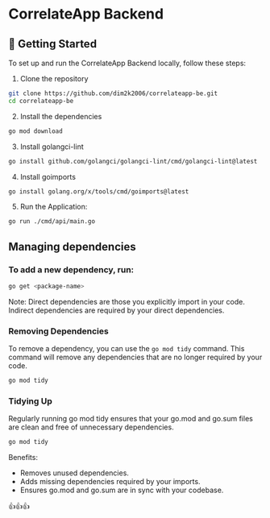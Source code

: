 # CorrelateApp Backend

## 🚀 Getting Started

To set up and run the CorrelateApp Backend locally, follow these steps:

1. Clone the repository

```bash
git clone https://github.com/dim2k2006/correlateapp-be.git
cd correlateapp-be
```

2. Install the dependencies

```bash
go mod download
```

3. Install golangci-lint

```bash
go install github.com/golangci/golangci-lint/cmd/golangci-lint@latest
```

4. Install goimports

```bash
go install golang.org/x/tools/cmd/goimports@latest
```

5. Run the Application:

```bash
go run ./cmd/api/main.go
```

## Managing dependencies

### To add a new dependency, run:

```bash
go get <package-name>
```

Note: Direct dependencies are those you explicitly import in your code. Indirect dependencies are required by your direct dependencies.

### Removing Dependencies

To remove a dependency, you can use the `go mod tidy` command. This command will remove any dependencies that are no longer required by your code.

```bash
go mod tidy
```

### Tidying Up

Regularly running go mod tidy ensures that your go.mod and go.sum files are clean and free of unnecessary dependencies.

```bash
go mod tidy
```

Benefits:

- Removes unused dependencies.
- Adds missing dependencies required by your imports.
- Ensures go.mod and go.sum are in sync with your codebase.

👍👍👍